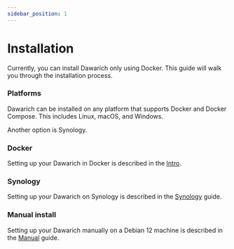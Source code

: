 ```yaml
---
sidebar_position: 1
---
```


# Installation

Currently, you can install Dawarich only using Docker. This guide will walk you through the installation process.

### Platforms

Dawarich can be installed on any platform that supports Docker and Docker Compose. This includes Linux, macOS, and Windows.

Another option is Synology.

### Docker

Setting up your Dawarich in Docker is described in the [Intro](/docs/intro#setup-your-dawarich-instance).

### Synology

Setting up your Dawarich on Synology is described in the [Synology](./platforms/synology) guide.

### Manual install

Setting up your Dawarich manually on a Debian 12 machine is described in the [Manual](./platforms/manual) guide.
